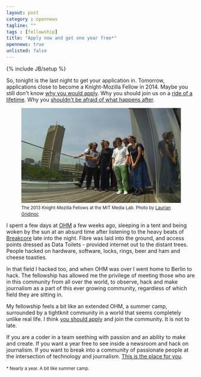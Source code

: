 ```yaml
---
layout: post
category : opennews
tagline: ""
tags : [fellowship]
title: "Apply now and get one year free*"
opennews: true
unlisted: false
---
```

{% include JB/setup %}


So, tonight is the last night to get your application in. Tomorrow, applications close to become a Knight-Mozilla Fellow in 2014. Maybe you still don't know [why you would apply](http://dansinker.com/post/58361079881/opennews-looking-vs-leaping). Why you should join us on a [ride of a lifetime](http://dansinker.com/post/57449914079/opennews-knight-mozilla-fellowships-what-do-you). Why you [shouldn't be afraid of what happens after](http://slifty.com/2013/08/opennews-applicants-be-warned/).

<figure>
	<img alt="The fellowship by Laurian Gridinoc" src="/assets/themes/intheopen/img/thefellows.jpeg" />
	<small>The 2013 Knight-Mozilla Fellows at the MIT Media Lab. Photo by <a href="http://www.flickr.com/people/gridinoc/" target="_blank">Laurian Gridinoc</a></small>
</figure>

<!-- There are 8 fellows this year, and 5 alumni and they have all expressed why their experience is unique, and how the OpenNews fellowship has helped them, changed them and blown their minds. 
 -->
I spent a few days at [OHM](https://ohm2013.org/site/) a few weeks ago, sleeping in a tent and being woken by the sun at an absurd time after listening to the heavy beats of [Breakcore](http://www.last.fm/tag/breakcore) late into the night. Fibre was laid into the ground, and access points dressed as Data Toilets - provided internet out to the distant trees. People hacked on hardware, software, locks, rings, beer and ham and cheese toasties.

In that field I hacked too, and when OHM was over I went home to Berlin to hack. The fellowship has allowed me the privilege of meeting those who are in this community from all over the world, to observe, hack and make journalism as a part of this ever growing community, regardless of which field they are sitting in.

My fellowship feels a bit like an extended OHM, a summer camp, surrounded by a tightknit community in a world that seems completely unlike real life. I think [you should apply](http://mozillaopennews.org/fellowships/apply.html) and join the community. It is not to late. 

If you are a coder in a team seething with passion and an ability to make and create. If you want a year free to see inside a newsroom and hack on journalism. If you want to break into a community of passionate people at the intersection of technology and journalism. [This is the place for you](http://mozillaopennews.org/fellowships/apply.html). 

<p><small>* Nearly a year. A bit like summer camp.</small></p>

